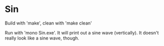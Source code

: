# Sin
Build with 'make', clean with 'make clean'

Run with 'mono Sin.exe'. It will print out a sine wave (vertically). It doesn't really look like a sine wave, though.
